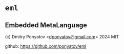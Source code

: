 # `eml`
## Embedded MetaLanguage

(c) Dmitry Ponyatov <<dponyatov@gmail.com>> 2024 MIT

github: https://github.com/ponyatov/eml
